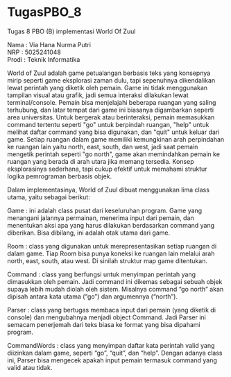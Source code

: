 # TugasPBO_8
 Tugas  8 PBO (B) implementasi World Of Zuul <br>
 
 Nama    : Via Hana Nurma Putri <br>
 NRP     : 5025241048 <br>
 Prodi   : Teknik Informatika <br>

 World of Zuul adalah game petualangan berbasis teks yang konsepnya mirip seperti game eksplorasi zaman dulu, tapi sepenuhnya dikendalikan lewat perintah yang diketik oleh pemain. Game ini tidak menggunakan tampilan visual atau grafik, jadi semua interaksi dilakukan lewat terminal/console. Pemain bisa menjelajahi beberapa ruangan yang saling terhubung, dan latar tempat dari game ini biasanya digambarkan seperti area universitas.
Untuk bergerak atau berinteraksi, pemain memasukkan command tertentu seperti "go" untuk berpindah ruangan, "help" untuk melihat daftar command yang bisa digunakan, dan "quit" untuk keluar dari game. Setiap ruangan dalam game memiliki kemungkinan arah perpindahan ke ruangan lain yaitu north, east, south, dan west, jadi saat pemain mengetik perintah seperti "go north", game akan memindahkan pemain ke ruangan yang berada di arah utara jika memang tersedia. Konsep eksplorasinya sederhana, tapi cukup efektif untuk memahami struktur logika pemrograman berbasis objek.

Dalam implementasinya, World of Zuul dibuat menggunakan lima class utama, yaitu sebagai berikut:


Game : ini adalah class pusat dari keseluruhan program. Game yang menangani jalannya permainan, menerima input dari pemain, dan menentukan aksi apa yang harus dilakukan berdasarkan command yang diberikan. Bisa dibilang, ini adalah otak utama dari game.

Room : class yang digunakan untuk merepresentasikan setiap ruangan di dalam game. Tiap Room bisa punya koneksi ke ruangan lain melalui arah north, east, south, atau west. Di sinilah struktur map game ditentukan.

Command : class yang berfungsi untuk menyimpan perintah yang dimasukkan oleh pemain. Jadi command ini dikemas sebagai sebuah objek supaya lebih mudah diolah oleh sistem. Misalnya command “go north” akan dipisah antara kata utama (“go”) dan argumennya (“north”).

Parser : class yang bertugas membaca input dari pemain (yang diketik di console) dan mengubahnya menjadi object Command. Jadi Parser ini semacam penerjemah dari teks biasa ke format yang bisa dipahami program.

CommandWords : class yang menyimpan daftar kata perintah valid yang diizinkan dalam game, seperti “go”, “quit”, dan “help”. Dengan adanya class ini, Parser bisa mengecek apakah input pemain termasuk command yang valid atau tidak.
